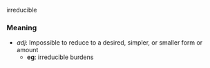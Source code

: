 irreducible
### Meaning
+ _adj_: Impossible to reduce to a desired, simpler, or smaller form or amount
    + __eg__: irreducible burdens
